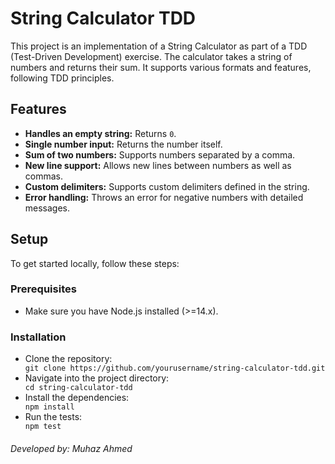 # String Calculator TDD

<p>This project is an implementation of a String Calculator as part of a TDD (Test-Driven Development) exercise. The calculator takes a string of numbers and returns their sum. It supports various formats and features, following TDD principles.</p>

## Features
<ul>
  <li><strong>Handles an empty string:</strong> Returns <code>0</code>.</li>
  <li><strong>Single number input:</strong> Returns the number itself.</li>
  <li><strong>Sum of two numbers:</strong> Supports numbers separated by a comma.</li>
  <li><strong>New line support:</strong> Allows new lines between numbers as well as commas.</li>
  <li><strong>Custom delimiters:</strong> Supports custom delimiters defined in the string.</li>
  <li><strong>Error handling:</strong> Throws an error for negative numbers with detailed messages.</li>
</ul>

## Setup
<p>To get started locally, follow these steps:</p>

### Prerequisites
<ul>
  <li>Make sure you have Node.js installed (>=14.x).</li>
</ul>

### Installation
<ul>
  <li>Clone the repository:</li>
  <code>git clone https://github.com/yourusername/string-calculator-tdd.git</code>

  <li>Navigate into the project directory:</li>
  <code>cd string-calculator-tdd</code>

  <li>Install the dependencies:</li>
  <code>npm install</code>

  <li>Run the tests:</li>
  <code>npm test</code>
</ul>

<h6>Developed by: Muhaz Ahmed</h6>

